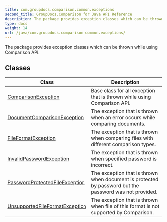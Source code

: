 ```yaml
---
title: com.groupdocs.comparison.common.exceptions
second_title: GroupDocs.Comparison for Java API Reference
description: The package provides exception classes which can be thrown while using Comparison API.
type: docs
weight: 14
url: /java/com.groupdocs.comparison.common.exceptions/
---
```


The package provides exception classes which can be thrown while using Comparison API.


## Classes

| Class | Description |
| --- | --- |
| [ComparisonException](../com.groupdocs.comparison.common.exceptions/comparisonexception) | Base class for all exception that is thrown while using Comparison API. |
| [DocumentComparisonException](../com.groupdocs.comparison.common.exceptions/documentcomparisonexception) | The exception that is thrown when an error occurs while comparing documents. |
| [FileFormatException](../com.groupdocs.comparison.common.exceptions/fileformatexception) | The exception that is thrown when comparing files with different comparison types. |
| [InvalidPasswordException](../com.groupdocs.comparison.common.exceptions/invalidpasswordexception) | The exception that is thrown when specified password is incorrect. |
| [PasswordProtectedFileException](../com.groupdocs.comparison.common.exceptions/passwordprotectedfileexception) | The exception that is thrown when document is protected by password but the password was not provided. |
| [UnsupportedFileFormatException](../com.groupdocs.comparison.common.exceptions/unsupportedfileformatexception) | The exception that is thrown when file of this format is not supported by Comparison. |
